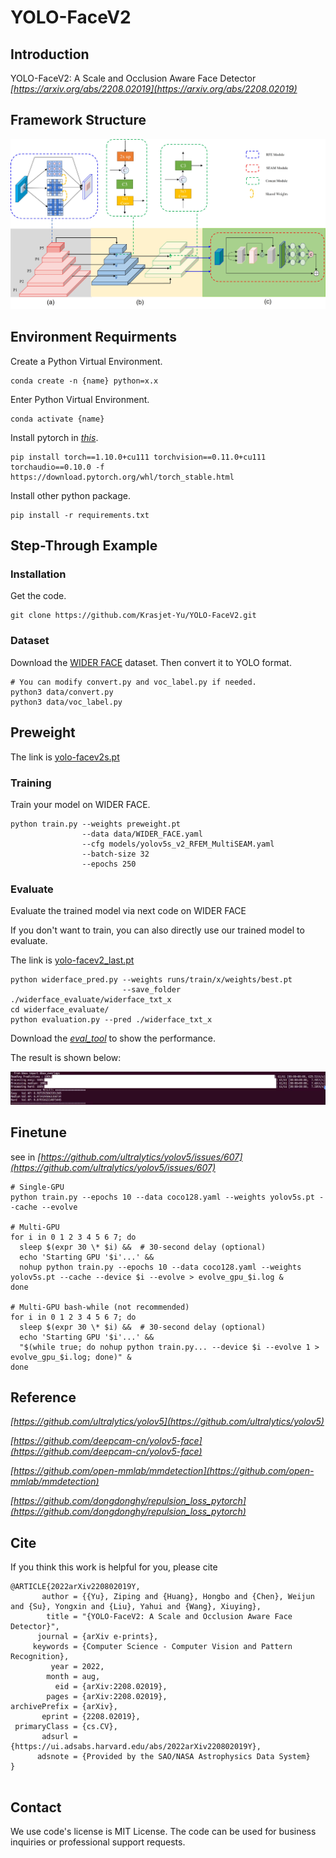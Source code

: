 # YOLO-FaceV2

## Introduction
YOLO-FaceV2: A Scale and Occlusion Aware Face Detector    
*[https://arxiv.org/abs/2208.02019](https://arxiv.org/abs/2208.02019)*  

## Framework Structure
![](data/images/yolo-facev2.jpg)

## Environment Requirments
Create a Python Virtual Environment.   
```shell
conda create -n {name} python=x.x
```

Enter Python Virtual Environment.   
```shell
conda activate {name}
```

Install pytorch in *[this](https://pytorch.org/get-started/previous-versions/)*.  
```shell 
pip install torch==1.10.0+cu111 torchvision==0.11.0+cu111 torchaudio==0.10.0 -f https://download.pytorch.org/whl/torch_stable.html
```

Install other python package.   
```shell
pip install -r requirements.txt
```

## Step-Through Example
### Installation
Get the code.    
```shell
git clone https://github.com/Krasjet-Yu/YOLO-FaceV2.git
```

### Dataset
Download the [WIDER FACE](http://shuoyang1213.me/WIDERFACE/) dataset. Then convert it to YOLO format.
```shell
# You can modify convert.py and voc_label.py if needed.
python3 data/convert.py
python3 data/voc_label.py
```

## Preweight
The link is [yolo-facev2s.pt](https://github.com/Krasjet-Yu/YOLO-FaceV2/releases/download/v1.0/preweight.pt)


### Training
Train your model on WIDER FACE.
```shell
python train.py --weights preweight.pt    
                --data data/WIDER_FACE.yaml    
                --cfg models/yolov5s_v2_RFEM_MultiSEAM.yaml     
                --batch-size 32   
                --epochs 250
```

### Evaluate    

Evaluate the trained model via next code on WIDER FACE   
        
If you don't want to train, you can also directly use our trained model to evaluate.   

The link is [yolo-facev2_last.pt](https://github.com/Krasjet-Yu/YOLO-FaceV2/releases/download/v1.0/best.pt)     


```shell
python widerface_pred.py --weights runs/train/x/weights/best.pt     
                         --save_folder ./widerface_evaluate/widerface_txt_x    
cd widerface_evaluate/    
python evaluation.py --pred ./widerface_txt_x
```
Download the *[eval_tool](http://shuoyang1213.me/WIDERFACE/support/eval_script/eval_tools.zip)* to show the performance.    
    
The result is shown below:    

![](data/images/eval.png)


## Finetune
see in *[https://github.com/ultralytics/yolov5/issues/607](https://github.com/ultralytics/yolov5/issues/607)*
```shell
# Single-GPU
python train.py --epochs 10 --data coco128.yaml --weights yolov5s.pt --cache --evolve

# Multi-GPU
for i in 0 1 2 3 4 5 6 7; do
  sleep $(expr 30 \* $i) &&  # 30-second delay (optional)
  echo 'Starting GPU '$i'...' &&
  nohup python train.py --epochs 10 --data coco128.yaml --weights yolov5s.pt --cache --device $i --evolve > evolve_gpu_$i.log &
done

# Multi-GPU bash-while (not recommended)
for i in 0 1 2 3 4 5 6 7; do
  sleep $(expr 30 \* $i) &&  # 30-second delay (optional)
  echo 'Starting GPU '$i'...' &&
  "$(while true; do nohup python train.py... --device $i --evolve 1 > evolve_gpu_$i.log; done)" &
done
```

## Reference
*[https://github.com/ultralytics/yolov5](https://github.com/ultralytics/yolov5)*    
    
*[https://github.com/deepcam-cn/yolov5-face](https://github.com/deepcam-cn/yolov5-face)*   
    
*[https://github.com/open-mmlab/mmdetection](https://github.com/open-mmlab/mmdetection)*   
    
*[https://github.com/dongdonghy/repulsion_loss_pytorch](https://github.com/dongdonghy/repulsion_loss_pytorch)*   


## Cite

If you think this work is helpful for you, please cite

```shell
@ARTICLE{2022arXiv220802019Y,
       author = {{Yu}, Ziping and {Huang}, Hongbo and {Chen}, Weijun and {Su}, Yongxin and {Liu}, Yahui and {Wang}, Xiuying},
        title = "{YOLO-FaceV2: A Scale and Occlusion Aware Face Detector}",
      journal = {arXiv e-prints},
     keywords = {Computer Science - Computer Vision and Pattern Recognition},
         year = 2022,
        month = aug,
          eid = {arXiv:2208.02019},
        pages = {arXiv:2208.02019},
archivePrefix = {arXiv},
       eprint = {2208.02019},
 primaryClass = {cs.CV},
       adsurl = {https://ui.adsabs.harvard.edu/abs/2022arXiv220802019Y},
      adsnote = {Provided by the SAO/NASA Astrophysics Data System}
}


```

## Contact

We use code's license is MIT License. The code can be used for business inquiries or professional support requests.